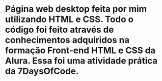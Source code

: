 # Página web desktop feita por mim utilizando HTML e CSS. Todo o código foi feito através de conhecimentos adquiridos na formação Front-end HTML e CSS da Alura. Essa foi uma atividade prática da 7DaysOfCode.
